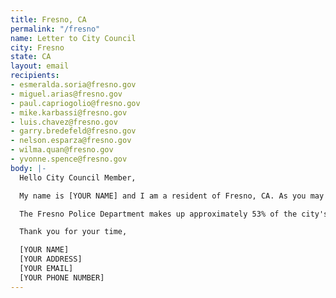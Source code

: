 ```yaml
---
title: Fresno, CA
permalink: "/fresno"
name: Letter to City Council
city: Fresno
state: CA
layout: email
recipients:
- esmeralda.soria@fresno.gov
- miguel.arias@fresno.gov
- paul.capriogolio@fresno.gov
- mike.karbassi@fresno.gov
- luis.chavez@fresno.gov
- garry.bredefeld@fresno.gov
- nelson.esparza@fresno.gov
- wilma.quan@fresno.gov
- yvonne.spence@fresno.gov
body: |-
  Hello City Council Member,

  My name is [YOUR NAME] and I am a resident of Fresno, CA. As you may well know this year, city council officials are expecting a budget deficit of $32 million due to Covid-19.

  The Fresno Police Department makes up approximately 53% of the city's budget, more than the budgets of FAX, PARCS, Human Services, Affordable Housing, and economic development COMBINED. In light of recent police violence, as well as documented cases of FPD abuse and racial profiling, I urge you to advocate for reducing funding to FPD during the City of Fresno budget hearing on Monday, June 15th, 2020. I would like to redirect funding away from FPD and into health, housing, education, and social services that support vulnerable residents and residents of color, especially lower-income Black residents. I would also urge you in your future voting patterns to advocate for an eventual abolition of the Fresno Police Department in favor of investing into non-violent social services, restorative justice services, and investing back into minority communities.

  Thank you for your time,

  [YOUR NAME]
  [YOUR ADDRESS]
  [YOUR EMAIL]
  [YOUR PHONE NUMBER]
---
```


